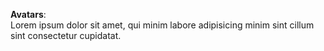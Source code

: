 **Avatars**:  
Lorem ipsum dolor sit amet, qui minim labore adipisicing minim sint cillum sint consectetur cupidatat.  

